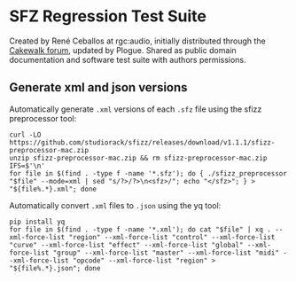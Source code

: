 # SFZ Regression Test Suite

Created by René Ceballos at rgc:audio, initially distributed through the
[Cakewalk forum], updated by Plogue.
Shared as public domain documentation and software test suite
with authors permissions.

[Cakewalk forum]: http://forum.cakewalk.com/Dimension-Pro-sfz-v2-test-suite-1-m645298.aspx


## Generate xml and json versions

Automatically generate `.xml` versions of each `.sfz` file using the sfizz preprocessor tool:

    curl -LO https://github.com/studiorack/sfizz/releases/download/v1.1.1/sfizz-preprocessor-mac.zip
    unzip sfizz-preprocessor-mac.zip && rm sfizz-preprocessor-mac.zip
    IFS=$'\n'
    for file in $(find . -type f -name '*.sfz'); do { ./sfizz_preprocessor "$file" --mode=xml | sed "s/?>/?>\n<sfz>/"; echo "</sfz>"; } > "${file%.*}.xml"; done

Automatically convert `.xml` files to `.json` using the yq tool:

    pip install yq
    for file in $(find . -type f -name '*.xml'); do cat "$file" | xq . --xml-force-list "region" --xml-force-list "control" --xml-force-list "curve" --xml-force-list "effect" --xml-force-list "global" --xml-force-list "group" --xml-force-list "master" --xml-force-list "midi" --xml-force-list "opcode" --xml-force-list "region" > "${file%.*}.json"; done
